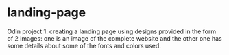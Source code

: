 # landing-page
Odin project 1: creating a landing page using designs provided in the form of 2 images: one is an image of the complete website and the other one has some details about some of the fonts and colors used.

